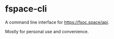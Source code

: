 # fspace-cli

A command line interface for https://fsoc.space/api. 

Mostly for personal use and convenience.